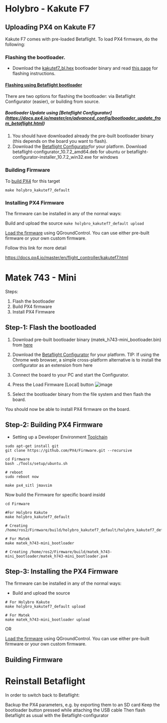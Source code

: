 # Holybro - Kakute F7
## Uploading PX4 on Kakute F7

Kakute F7 comes with pre-loaded Betaflight. To load PX4 firmware, do the following:

### Flashing the bootloader.
- Download the [kakutef7_bl.hex](https://github.com/PX4/px4_user_guide/raw/master/assets/flight_controller/kakutef7/kakutef7_bl_0b3fbe2da0.hex) bootloader binary and read [this page](https://docs.px4.io/master/en/advanced_config/bootloader_update_from_betaflight.html) for flashing instructions.

#### [Flashing using Betaflight bootloader](https://docs.px4.io/master/en/flight_controller/kakutef7.html)

There are two options for flashing the bootloader: via Betaflight Configurator (easier), or building from source.


##### Bootloader Update using [Betaflight Configurator] (https://docs.px4.io/master/en/advanced_config/bootloader_update_from_betaflight.html)

1. You should have downloaded already the pre-built bootloader binary (this depends on the board you want to flash).
2. Download the [Betaflight Configurator](https://github.com/betaflight/betaflight-configurator/releases)for your platform.
Download betaflight-configurator_10.7.2_amd64.deb for ubuntu or betaflight-configurator-installer_10.7.2_win32.exe for windows






### Building Firmware

To [build PX4](https://docs.px4.io/master/en/dev_setup/building_px4.html) for this target

```make holybro_kakutef7_default```

### Installing PX4 Firmware

The firmware can be installed in any of the normal ways:

Build and upload the source
```make holybro_kakutef7_default upload```

[Load the firmware](https://docs.px4.io/master/en/config/firmware.html) using QGroundControl. You can use either pre-built firmware or your own custom firmware.

Follow this link for more detail

https://docs.px4.io/master/en/flight_controller/kakutef7.html




# Matek 743 - Mini

Steps:
1. Flash the bootloader
2. Build PX4 firmware
3. Install PX4 Firmware



## Step-1: Flash the bootloaded

1. Download pre-built bootloader binary (matek_h743-mini_bootloader.bin) from [here](https://github.com/PX4/PX4-Autopilot/tree/master/boards/matek/h743-mini/extras)
2. Download the [Betaflight Configurator](https://github.com/betaflight/betaflight-configurator/releases) for your platform.
TIP: If using the Chrome web browser, a simple cross-platform alternative is to install the configurator as an extension from here
3. Connect the board to your PC and start the Configurator.
4. Press the Load Firmware [Local] button
 ![image](https://user-images.githubusercontent.com/16509873/169690052-cb60e91f-5f0f-4c46-b150-223a8fde62b3.png)

5. Select the bootloader binary from the file system and then flash the board.

You should now be able to install PX4 firmware on the board.

## Step-2: Building PX4 Firmware
  - Setting up a Developer Environment [Toolchain](https://docs.px4.io/master/en/dev_setup/dev_env.html)
  ``` 
  sudo apt-get install git
  git clone https://github.com/PX4/Firmware.git --recursive
  
  cd Firmware
  bash ./Tools/setup/ubuntu.sh
  
  # reboot
  sudo reboot now
  
  make px4_sitl jmavsim
  
  ```
  Now build the Firmware for specific board insidd
  ```
  cd Firmware
  
#For Holybro Kakute 
make holybro_kakutef7_default

# Creating /home/ros2/Firmware/build/holybro_kakutef7_default/holybro_kakutef7_default.px4

# For Matek
make matek_h743-mini_bootloader

# Creating /home/ros2/Firmware/build/matek_h743-mini_bootloader/matek_h743-mini_bootloader.px4
```

## Step-3: Installing the PX4 Firmware
The firmware can be installed in any of the normal ways:
- Build and upload the source
```
# For Holybro Kakute
make holybro_kakutef7_default upload

# For Matek
make matek_h743-mini_bootloader upload

```

OR

[Load the firmware](https://docs.px4.io/master/en/config/firmware.html) using QGroundControl. You can use either pre-built firmware or your own custom firmware.



  



## Building Firmware


# Reinstall Betaflight
In order to switch back to Betaflight:

Backup the PX4 parameters, e.g. by exporting them to an SD card
Keep the bootloader button pressed while attaching the USB cable
Then flash Betaflight as usual with the Betaflight-configurator

